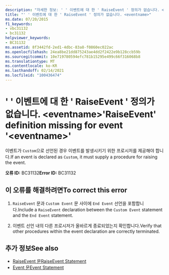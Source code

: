 ```yaml
---
description: "자세한 정보: ' ' 이벤트에 대 한 ' RaiseEvent ' 정의가 없습니다. <eventname>"
title: "' ' 이벤트에 대 한 ' RaiseEvent ' 정의가 없습니다. <eventname>"
ms.date: 07/20/2015
f1_keywords:
- vbc31132
- bc31132
helpviewer_keywords:
- BC31132
ms.assetid: 8f3442fd-2ed1-4dbc-83a8-f0860ec022ac
ms.openlocfilehash: 24ea8be21dd875243ae4dd2f2422e9b128ccb59b
ms.sourcegitcommit: 10e719780594efc781b15295e499c66f316068b8
ms.translationtype: MT
ms.contentlocale: ko-KR
ms.lasthandoff: 02/14/2021
ms.locfileid: "100436474"
---
```

# <a name="raiseevent-definition-missing-for-event-eventname"></a><span data-ttu-id="8a763-103">' ' 이벤트에 대 한 ' RaiseEvent ' 정의가 없습니다. \<eventname></span><span class="sxs-lookup"><span data-stu-id="8a763-103">'RaiseEvent' definition missing for event '\<eventname>'</span></span>

<span data-ttu-id="8a763-104">이벤트가 `Custom`으로 선언된 경우 이벤트를 발생시키기 위한 프로시저를 제공해야 합니다.</span><span class="sxs-lookup"><span data-stu-id="8a763-104">If an event is declared as `Custom`, it must supply a procedure for raising the event.</span></span>  
  
 <span data-ttu-id="8a763-105">**오류 ID:** BC31132</span><span class="sxs-lookup"><span data-stu-id="8a763-105">**Error ID:** BC31132</span></span>  
  
## <a name="to-correct-this-error"></a><span data-ttu-id="8a763-106">이 오류를 해결하려면</span><span class="sxs-lookup"><span data-stu-id="8a763-106">To correct this error</span></span>  
  
1. <span data-ttu-id="8a763-107">`RaiseEvent` 문과 `Custom Event` 문 사이에 `End Event` 선언을 포함합니다.</span><span class="sxs-lookup"><span data-stu-id="8a763-107">Include a `RaiseEvent` declaration between the `Custom Event` statement and the `End Event` statement.</span></span>  
  
2. <span data-ttu-id="8a763-108">이벤트 선언 내의 다른 프로시저가 올바르게 종료되었는지 확인합니다.</span><span class="sxs-lookup"><span data-stu-id="8a763-108">Verify that other procedures within the event declaration are correctly terminated.</span></span>  
  
## <a name="see-also"></a><span data-ttu-id="8a763-109">추가 정보</span><span class="sxs-lookup"><span data-stu-id="8a763-109">See also</span></span>

- [<span data-ttu-id="8a763-110">RaiseEvent 문</span><span class="sxs-lookup"><span data-stu-id="8a763-110">RaiseEvent Statement</span></span>](../language-reference/statements/raiseevent-statement.md)
- [<span data-ttu-id="8a763-111">Event 문</span><span class="sxs-lookup"><span data-stu-id="8a763-111">Event Statement</span></span>](../language-reference/statements/event-statement.md)
